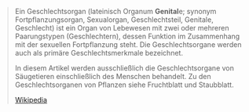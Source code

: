 > Ein Geschlechtsorgan (lateinisch Organum **Genital**e; synonym Fortpflanzungsorgan, Sexualorgan, Geschlechtsteil, Genitale, Geschlecht) ist ein Organ von Lebewesen mit zwei oder mehreren Paarungstypen (Geschlechtern), dessen Funktion im Zusammenhang mit der sexuellen Fortpflanzung steht. Die Geschlechtsorgane werden auch als primäre Geschlechtsmerkmale bezeichnet.
>
> In diesem Artikel werden ausschließlich die Geschlechtsorgane von Säugetieren einschließlich des Menschen behandelt. Zu den Geschlechtsorganen von Pflanzen siehe Fruchtblatt und Staubblatt.
>
> [Wikipedia](https://de.wikipedia.org/wiki/Geschlechtsorgan)